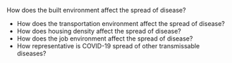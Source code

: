 How does the built environment affect the spread of disease?

- How does the transportation environment affect the spread of disease?
- How does housing density affect the spread of disease?
- How does the job environment affect the spread of disease?
- How representative is COVID-19 spread of other transmissable diseases?